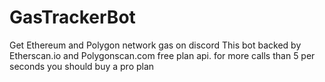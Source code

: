 # GasTrackerBot
Get Ethereum and Polygon network gas on discord
This bot backed by Etherscan.io and Polygonscan.com free plan api. for more calls than 5 per seconds you should buy a pro plan
